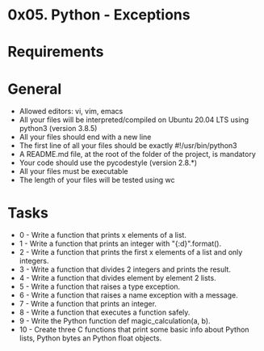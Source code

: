 # 0x05. Python - Exceptions

# Requirements

# General
* Allowed editors: vi, vim, emacs
* All your files will be interpreted/compiled on Ubuntu 20.04 LTS using python3 (version 3.8.5)
* All your files should end with a new line
* The first line of all your files should be exactly #!/usr/bin/python3
* A README.md file, at the root of the folder of the project, is mandatory
* Your code should use the pycodestyle (version 2.8.*)
* All your files must be executable
* The length of your files will be tested using wc

# Tasks

* 0 - Write a function that prints x elements of a list.
* 1 - Write a function that prints an integer with "{:d}".format().
* 2 - Write a function that prints the first x elements of a list and only integers.
* 3 - Write a function that divides 2 integers and prints the result.
* 4 - Write a function that divides element by element 2 lists.
* 5 - Write a function that raises a type exception.
* 6 - Write a function that raises a name exception with a message.
* 7 - Write a function that prints an integer.
* 8 - Write a function that executes a function safely.
* 9 - Write the Python function def magic_calculation(a, b).
* 10 - Create three C functions that print some basic info about Python lists, Python bytes an Python float objects.
